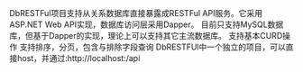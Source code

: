 ﻿DbRESTFul项目支持从关系数据库直接暴露成RESTFul API服务。它采用ASP.NET Web API实现，数据库访问层采用Dapper。
目前只支持MySQL数据库，但基于Dapper的实现，理论上可以支持其它主流数据库。
支持基本CURD操作
支持排序，分页，包含与排除字段查询
DbRESTFUl中一个独立的项目，可以直接host，并通过:http://localhost:<port>/api